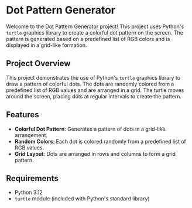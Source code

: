 # Dot Pattern Generator

Welcome to the Dot Pattern Generator project! This project uses Python's `turtle` graphics library to create a colorful dot pattern on the screen. The pattern is generated based on a predefined list of RGB colors and is displayed in a grid-like formation.

## Project Overview

This project demonstrates the use of Python's `turtle` graphics library to draw a pattern of colorful dots. The dots are randomly colored from a predefined list of RGB values and are arranged in a grid. The turtle moves around the screen, placing dots at regular intervals to create the pattern.

## Features

- **Colorful Dot Pattern**: Generates a pattern of dots in a grid-like arrangement.
- **Random Colors**: Each dot is colored randomly from a predefined list of RGB values.
- **Grid Layout**: Dots are arranged in rows and columns to form a grid pattern.

## Requirements

- Python 3.12
- `turtle` module (included with Python's standard library)
